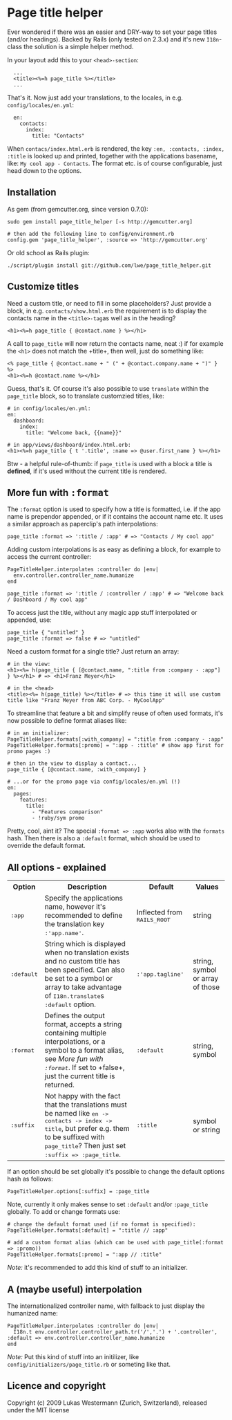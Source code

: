 # Page title helper

Ever wondered if there was an easier and DRY-way to set your page titles (and/or headings). Backed
by Rails (only tested on 2.3.x) and it's new `I18n`-class the solution is a simple helper method.

In your layout add this to your `<head>-section`:

      ...
      <title><%=h page_title %></title>
      ...
      
That's it. Now just add your translations, to the locales, in e.g. `config/locales/en.yml`:

      en:
        contacts:
          index:
            title: "Contacts"
            
When `contacs/index.html.erb` is rendered, the key `:en, :contacts, :index, :title`
is looked up and printed, together with the applications basename, like: `My cool app - Contacts`.
The format etc. is of course configurable, just head down to the options.

## Installation

As gem (from gemcutter.org, since version 0.7.0):

    sudo gem install page_title_helper [-s http://gemcutter.org]
    
    # then add the following line to config/environment.rb
    config.gem 'page_title_helper', :source => 'http://gemcutter.org'
    
Or old school as Rails plugin:

    ./script/plugin install git://github.com/lwe/page_title_helper.git

## Customize titles

Need a custom title, or need to fill in some placeholders? Just provide a block, in e.g.
`contacts/show.html.erb` the requirement is to display the contacts name in the
`<title>-tag`as well as in the heading?

    <h1><%=h page_title { @contact.name } %></h1>
    
A call to `page_title` will now return the contacts name, neat :) if for example the
`<h1>` does not match the +title+, then
well, just do something like:

    <% page_title { @contact.name + " (" + @contact.company.name + ")" } %>
    <h1><%=h @contact.name %></h1>
    
Guess, that's it. Of course it's also possible to use `translate` within the `page_title` block, so
to translate customzied titles, like:

    # in config/locales/en.yml:
    en:
      dashboard:
        index:
          title: "Welcome back, {{name}}"

    # in app/views/dashboard/index.html.erb:
    <h1><%=h page_title { t '.title', :name => @user.first_name } %></h1>
    
Btw - a helpful rule-of-thumb: if `page_title` is used with a block a title is **defined**,
if it's used without the current title is rendered.

## More fun with <tt>:format</tt>

The `:format` option is used to specify how a title is formatted, i.e. if the app name is
prependor appended, or if it contains the account name etc. It uses a similar approach as
paperclip's path interpolations:

    page_title :format => ':title / :app' # => "Contacts / My cool app"
    
Adding custom interpolations is as easy as defining a block, for example to access the current
controller:

    PageTitleHelper.interpolates :controller do |env|
      env.controller.controller_name.humanize
    end
    
    page_title :format => ':title / :controller / :app' # => "Welcome back / Dashboard / My cool app"
    
To access just the title, without any magic app stuff interpolated or appended, use:

    page_title { "untitled" }
    page_title :format => false # => "untitled"
    
Need a custom format for a single title? Just return an array:

    # in the view:
    <h1><%= h(page_title { [@contact.name, ":title from :company - :app"] } %></h1> # => <h1>Franz Meyer</h1>
    
    # in the <head>
    <title><%= h(page_title) %></title> # => this time it will use custom title like "Franz Meyer from ABC Corp. - MyCoolApp"
    
To streamline that feature a bit and simplify reuse of often used formats, it's now possible to define format aliases like:

    # in an initializer:
    PageTitleHelper.formats[:with_company] = ":title from :company - :app"
    PageTitleHelper.formats[:promo] = ":app - :title" # show app first for promo pages :)
    
    # then in the view to display a contact...
    page_title { [@contact.name, :with_company] }
    
    # ...or for the promo page via config/locales/en.yml (!)
    en:
      pages:
        features:
          title:
            - "Features comparison"
            - !ruby/sym promo
    
    
Pretty, cool, aint it? The special `:format => :app` works also with the `formats` hash. Then there is also a
`:default` format, which should be used to override the default format.

## All options - explained

<table>
  <tr>
    <th>Option</th><th>Description</th><th>Default</th><th>Values</th>
  </tr>
  <tr>
    <td><tt>:app</tt></td>
    <td>Specify the applications name, however it's
        recommended to define the translation key <tt>:'app.name'</tt>.</td>
    <td>Inflected from <tt>RAILS_ROOT</tt></td>
    <td>string</td>
  </tr>
  <tr>
    <td><tt>:default</tt></td>
    <td>String which is displayed when no translation exists and no custom title
        has been specified. Can also be set to a symbol or array to take advantage of
        <tt>I18n.translate</tt>s <tt>:default</tt> option.</td>
    <td><tt>:'app.tagline'</tt></td>
    <td>string, symbol or array of those</td>
  </tr>
  <tr>
    <td><tt>:format</tt></td>
    <td>Defines the output format, accepts a string containing multiple interpolations, or
        a symbol to a format alias, see <i>More fun with <tt>:format</tt></i>. If set to
        +false+, just the current title is returned.</td>
    <td><tt>:default</tt></td>
    <td>string, symbol</td>
  </tr>
  <tr>
    <td><tt>:suffix</tt></td>
    <td>Not happy with the fact that the translations must be named like
        <tt>en -> contacts -> index -> title</tt>, but prefer e.g. them to be suffixed with
        <tt>page_title</tt>? Then just set <tt>:suffix => :page_title</tt>.</td>
    <td><tt>:title</tt></td>
    <td>symbol or string</td>
  </tr>
</table>
</p>

If an option should be set globally it's possible to change the default options hash as follows:

    PageTitleHelper.options[:suffix] = :page_title
    
Note, currently it only makes sense to set `:default` and/or `:page_title` globally.
To add or change formats use:

    # change the default format used (if no format is specified):
    PageTitleHelper.formats[:default] = ":title // :app"
    
    # add a custom format alias (which can be used with page_title(:format => :promo))
    PageTitleHelper.formats[:promo] = ":app // :title"
    
_Note:_ it's recommended to add this kind of stuff to an initializer.

## A (maybe useful) interpolation

The internationalized controller name, with fallback to just display the humanized name:

    PageTitleHelper.interpolates :controller do |env|
      I18n.t env.controller.controller_path.tr('/','.') + '.controller', :default => env.controller.controller_name.humanize
    end
    
_Note:_ Put this kind of stuff into an initilizer, like `config/initializers/page_title.rb` or someting like that.
    
## Licence and copyright
Copyright (c) 2009 Lukas Westermann (Zurich, Switzerland), released under the MIT license
